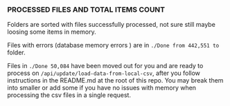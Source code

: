 ### PROCESSED FILES AND TOTAL ITEMS COUNT
Folders are sorted with files successfully processed, not sure still maybe loosing some items in memory.

Files with errors (database memory errors ) are in `./Done from 442,551 to` folder.

Files in `./Done 50,084` have been moved out for you and are ready to process on `/api/update/load-data-from-local-csv`, 
after you follow instructions in the README.md at the root of this repo. You may break them into smaller or add some
if you have no issues with memory when processing the csv files in a single request.
